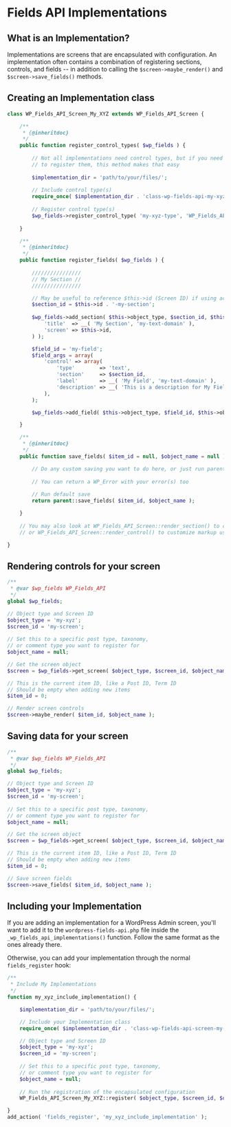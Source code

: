 # Fields API Implementations

## What is an Implementation?

Implementations are screens that are encapsulated with configuration. An implementation often contains a combination of registering sections, controls, and fields -- in addition to calling the `$screen->maybe_render()` and `$screen->save_fields()` methods.

## Creating an Implementation class

```php
class WP_Fields_API_Screen_My_XYZ extends WP_Fields_API_Screen {

	/**
	 * {@inheritdoc}
	 */
	public function register_control_types( $wp_fields ) {
	
		// Not all implementations need control types, but if you need
		// to register them, this method makes that easy
	
		$implementation_dir = 'path/to/your/files/';
		
		// Include control type(s)
		require_once( $implementation_dir . 'class-wp-fields-api-my-xyz-type-control.php' );
		
		// Register control type(s)
		$wp_fields->register_control_type( 'my-xyz-type', 'WP_Fields_API_My_XYZ_Type_Control' );
	
	}

	/**
	 * {@inheritdoc}
	 */
	public function register_fields( $wp_fields ) {
	
		////////////////
		// My Section //
		////////////////

		// May be useful to reference $this->id (Screen ID) if using across multiple object names
		$section_id = $this->id . '-my-section';
		
		$wp_fields->add_section( $this->object_type, $section_id, $this->object_name, array(
			'title'  => __( 'My Section', 'my-text-domain' ),
			'screen' => $this->id,
		) );

		$field_id = 'my-field';
		$field_args = array(
			'control' => array(
				'type'        => 'text',
				'section'     => $section_id,
				'label'       => __( 'My Field', 'my-text-domain' ),
				'description' => __( 'This is a description for My Field.', 'my-text-domain' ),
			),
		);

		$wp_fields->add_field( $this->object_type, $field_id, $this->object_name, $field_args );

	}

	/**
	 * {@inheritdoc}
	 */
	public function save_fields( $item_id = null, $object_name = null ) {

		// Do any custom saving you want to do here, or just run parent::save_fields()
		
		// You can return a WP_Error with your error(s) too
		
		// Run default save
		return parent::save_fields( $item_id, $object_name );

	}
	
	// You may also look at WP_Fields_API_Screen::render_section() to customize markup used
	// or WP_Fields_API_Screen::render_control() to customize markup used

}
```

## Rendering controls for your screen

```php
/**
 * @var $wp_fields WP_Fields_API
 */
global $wp_fields;

// Object type and Screen ID
$object_type = 'my-xyz';
$screen_id = 'my-screen';
	
// Set this to a specific post type, taxonomy,
// or comment type you want to register for
$object_name = null;

// Get the screen object
$screen = $wp_fields->get_screen( $object_type, $screen_id, $object_name );

// This is the current item ID, like a Post ID, Term ID
// Should be empty when adding new items
$item_id = 0;

// Render screen controls
$screen->maybe_render( $item_id, $object_name );
```

## Saving data for your screen

```php
/**
 * @var $wp_fields WP_Fields_API
 */
global $wp_fields;

// Object type and Screen ID
$object_type = 'my-xyz';
$screen_id = 'my-screen';
	
// Set this to a specific post type, taxonomy,
// or comment type you want to register for
$object_name = null;

// Get the screen object
$screen = $wp_fields->get_screen( $object_type, $screen_id, $object_name );

// This is the current item ID, like a Post ID, Term ID
// Should be empty when adding new items
$item_id = 0;

// Save screen fields
$screen->save_fields( $item_id, $object_name );
```

## Including your Implementation

If you are adding an implementation for a WordPress Admin screen, you'll want to add it to the `wordpress-fields-api.php` file inside the `_wp_fields_api_implementations()` function. Follow the same format as the ones already there.
 
Otherwise, you can add your implementation through the normal `fields_register` hook:
 
```php
/**
 * Include My Implementations
 */
function my_xyz_include_implementation() {

	$implementation_dir = 'path/to/your/files/';

	// Include your Implementation class
	require_once( $implementation_dir . 'class-wp-fields-api-screen-my-xyz.php' );

	// Object type and Screen ID
	$object_type = 'my-xyz';
	$screen_id = 'my-screen';
	
	// Set this to a specific post type, taxonomy,
	// or comment type you want to register for
	$object_name = null;
	
	// Run the registration of the encapsulated configuration
	WP_Fields_API_Screen_My_XYZ::register( $object_type, $screen_id, $object_name );

}
add_action( 'fields_register', 'my_xyz_include_implementation' );
```
